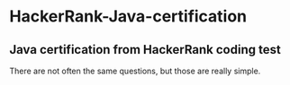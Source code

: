 # HackerRank-Java-certification
## Java certification from HackerRank coding test
There are not often the same questions, 
but   those are really simple.
